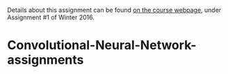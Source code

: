 Details about this assignment can be found [on the course webpage](http://cs231n.github.io/), under Assignment #1 of Winter 2016.
# Convolutional-Neural-Network-assignments
